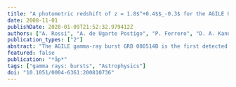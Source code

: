 ```yaml
---
title: "A photometric redshift of z = 1.8$^+0.4$$_-0.3$ for the AGILE GRB 080514B"
date: 2008-11-01
publishDate: 2020-01-09T21:52:32.979412Z
authors: ["A. Rossi", "A. de Ugarte Postigo", "P. Ferrero", "D. A. Kann", "S. Klose", "S. Schulze", "J. Greiner", "P. Schady", "R. Filgas", "E. E. Gonsalves", "A. Küpcü Yolda\textcommabelow s", "T. Krühler", "G. Szokoly", "A. Yolda\textcommabelow s", "P. M. J. Afonso", "C. Clemens", "J. S. Bloom", "D. A. Perley", "J. P. U. Fynbo", "A. J. Castro-Tirado", "J. Gorosabel", "P. Kubánek", "A. C. Updike", "D. H. Hartmann", "A. Giuliani", "S. T. Holland", "L. Hanlon", "M. Bremer", "J. French", "G. Melady", "D. A. Garcı́a-Hernández"]
publication_types: ["2"]
abstract: "The AGILE gamma-ray burst GRB 080514B is the first detected to have emission above 30 MeV and an optical afterglow. However, no spectroscopic redshift for this burst is known. We report on our ground-based optical/NIR and millimeter follow-up observations of this event at several observatories, including the multi- channel imager GROND on La Silla, supplemented by Swift UVOT and Swift XRT data. The spectral energy distribution (SED) of the optical/NIR afterglow is found to decline sharply bluewards to the UV bands, which can be utilized in estimating the redshift. Fitting the SED from the Swift UVOT uvw2 band to the H band, we estimate a photometric redshift of z=1.8$^+0.4$$_-0.3$, which is consistent with the reported pseudo-redshift based on gamma-ray data. We find that the afterglow properties of GRB 080514B do not differ from those exhibited by the global sample of long bursts. Compared with the long burst sample, we conclude that this burst was special because of its high-energy emission properties, even though both its afterglow and host galaxy are not remarkable in any way. Obviously, high-energy emission in the gamma-ray band does not automatically correlate with the occurrence of special features in the corresponding afterglow light. <P />Appendix A is only available in electronic form at http://www.aanda.org"
featured: false
publication: "*åp*"
tags: ["gamma rays: bursts", "Astrophysics"]
doi: "10.1051/0004-6361:200810736"
---
```


